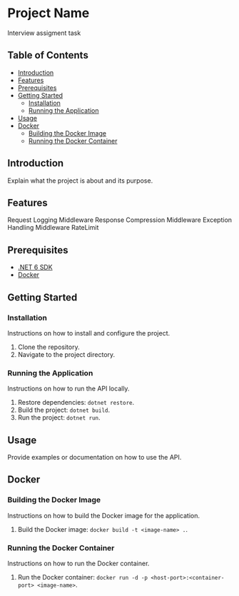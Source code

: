 # Project Name

Interview assigment task

## Table of Contents

- [Introduction](#introduction)
- [Features](#features)
- [Prerequisites](#prerequisites)
- [Getting Started](#getting-started)
    - [Installation](#installation)
    - [Running the Application](#running-the-application)
- [Usage](#usage)
- [Docker](#docker)
    - [Building the Docker Image](#building-the-docker-image)
    - [Running the Docker Container](#running-the-docker-container)


## Introduction

Explain what the project is about and its purpose.

## Features

Request Logging Middleware
Response Compression Middleware
Exception Handling Middleware
RateLimit

## Prerequisites


- [.NET 6 SDK](https://dotnet.microsoft.com/download/dotnet/6.0)
- [Docker](https://www.docker.com/get-started)

## Getting Started

### Installation

Instructions on how to install and configure the project.

1. Clone the repository.
2. Navigate to the project directory.

### Running the Application

Instructions on how to run the API locally.

1. Restore dependencies: `dotnet restore`.
2. Build the project: `dotnet build`.
3. Run the project: `dotnet run`.

## Usage

Provide examples or documentation on how to use the API.

## Docker

### Building the Docker Image

Instructions on how to build the Docker image for the application.

1. Build the Docker image: `docker build -t <image-name> .`.

### Running the Docker Container

Instructions on how to run the Docker container.

1. Run the Docker container: `docker run -d -p <host-port>:<container-port> <image-name>`.



